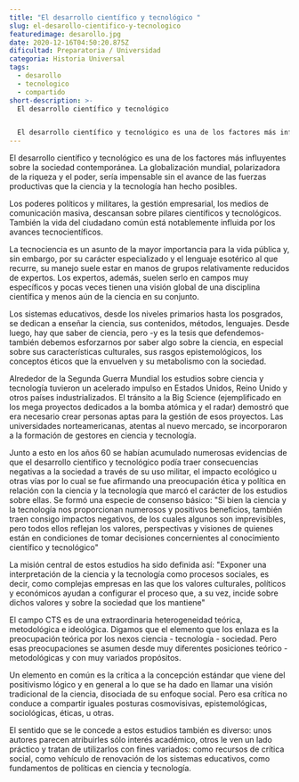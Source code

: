 ```yaml
---
title: "El desarrollo científico y tecnológico "
slug: el-desarollo-cientifico-y-tecnologico
featuredimage: desarollo.jpg
date: 2020-12-16T04:50:20.875Z
dificultad: Preparatoria / Universidad
categoria: Historia Universal
tags:
  - desarollo
  - tecnologico
  - compartido
short-description: >-
  El desarrollo científico y tecnológico 


  El desarrollo científico y tecnológico es una de los factores más influyentes sobre la sociedad contemporánea
---
```

El desarrollo científico y tecnológico es una de los factores más influyentes sobre la sociedad contemporánea. La globalización mundial, polarizadora de la riqueza y el poder, sería impensable sin el avance de las fuerzas productivas que la ciencia y la tecnología han hecho posibles.



Los poderes políticos y militares, la gestión empresarial, los medios de comunicación masiva, descansan sobre pilares científicos y tecnológicos. También la vida del ciudadano común está notablemente influida por los avances tecnocientíficos.



La tecnociencia es un asunto de la mayor importancia para la vida pública y, sin embargo, por su carácter especializado y el lenguaje esotérico al que recurre, su manejo suele estar en manos de grupos relativamente reducidos de expertos. Los expertos, además, suelen serlo en campos muy específicos y pocas veces tienen una visión global de una disciplina científica y menos aún de la ciencia en su conjunto.



Los sistemas educativos, desde los niveles primarios hasta los posgrados, se dedican a enseñar la ciencia, sus contenidos, métodos, lenguajes. Desde luego, hay que saber de ciencia, pero -y es la tesis que defendemos- también debemos esforzarnos por saber algo sobre la ciencia, en especial sobre sus características culturales, sus rasgos epistemológicos, los conceptos éticos que la envuelven y su metabolismo con la sociedad.



Alrededor de la Segunda Guerra Mundial los estudios sobre ciencia y tecnología tuvieron un acelerado impulso en Estados Unidos, Reino Unido y otros países industrializados. El tránsito a la Big Science (ejemplificado en los mega proyectos dedicados a la bomba atómica y el radar) demostró que era necesario crear personas aptas para la gestión de esos proyectos. Las universidades norteamericanas, atentas al nuevo mercado, se incorporaron a la formación de gestores en ciencia y tecnología.



Junto a esto en los años 60 se habían acumulado numerosas evidencias de que el desarrollo científico y tecnológico podía traer consecuencias negativas a la sociedad a través de su uso militar, el impacto ecológico u otras vías por lo cual se fue afirmando una preocupación ética y política en relación con la ciencia y la tecnología que marcó el carácter de los estudios sobre ellas. Se formó una especie de consenso básico: "Si bien la ciencia y la tecnología nos proporcionan numerosos y positivos beneficios, también traen consigo impactos negativos, de los cuales algunos son imprevisibles, pero todos ellos reflejan los valores, perspectivas y visiones de quienes están en condiciones de tomar decisiones concernientes al conocimiento científico y tecnológico"

La misión central de estos estudios ha sido definida así: "Exponer una interpretación de la ciencia y la tecnología como procesos sociales, es decir, como complejas empresas en las que los valores culturales, políticos y económicos ayudan a configurar el proceso que, a su vez, incide sobre dichos valores y sobre la sociedad que los mantiene"



El campo CTS es de una extraordinaria heterogeneidad teórica, metodológica e ideológica. Digamos que el elemento que los enlaza es la preocupación teórica por los nexos ciencia - tecnología - sociedad. Pero esas preocupaciones se asumen desde muy diferentes posiciones teórico - metodológicas y con muy variados propósitos.



Un elemento en común es la crítica a la concepción estándar que viene del positivismo lógico y en general a lo que se ha dado en llamar una visión tradicional de la ciencia, disociada de su enfoque social. Pero esa crítica no conduce a compartir iguales posturas cosmovisivas, epistemológicas, sociológicas, éticas, u otras.



El sentido que se le concede a estos estudios también es diverso: unos autores parecen atribuirles sólo interés académico, otros le ven un lado práctico y tratan de utilizarlos con fines variados: como recursos de crítica social, como vehículo de renovación de los sistemas educativos, como fundamentos de políticas en ciencia y tecnología.
